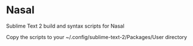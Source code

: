 Nasal
=====

Sublime Text 2 build and syntax scripts for Nasal

Copy the scripts to your ~/.config/sublime-text-2/Packages/User directory
